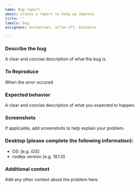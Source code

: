 ```yaml
---
name: Bug report
about: Create a report to help us improve
title: ''
labels: bug
assignees: enchantuer, allan-cff, Ackimixs

---
```


### **Describe the bug**  
A clear and concise description of what the bug is.

### **To Reproduce**  
When the error occured

### **Expected behavior**  
A clear and concise description of what you expected to happen.

### **Screenshots**  
If applicable, add screenshots to help explain your problem.

### **Desktop (please complete the following information):**  
 - OS: [e.g. iOS]
- nodejs version [e.g. 19.1.0]

### **Additional context**  
Add any other context about the problem here.
